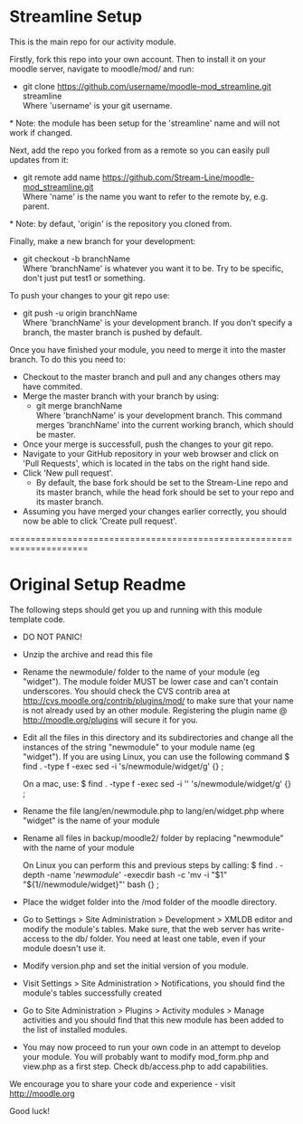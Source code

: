 # Streamline Setup
This is the main repo for our activity module.

Firstly, fork this repo into your own account. Then to install it on your moodle server, navigate to moodle/mod/ and run:
* git clone https://github.com/username/moodle-mod_streamline.git streamline <br>
Where 'username' is your git username.

\* Note: the module has been setup for the 'streamline' name and will not work if changed.

Next, add the repo you forked from as a remote so you can easily pull updates from it:
* git remote add name https://github.com/Stream-Line/moodle-mod_streamline.git <br>
Where 'name' is the name you want to refer to the remote by, e.g. parent.

\* Note: by defaut, 'origin' is the repository you cloned from.

Finally, make a new branch for your development:
* git checkout -b branchName <br>
Where 'branchName' is whatever you want it to be. Try to be specific, don't just put test1 or something.

To push your changes to your git repo use:
* git push -u origin branchName <br>
Where 'branchName' is your development branch. If you don't specify a branch, the master branch is pushed by default.

Once you have finished your module, you need to merge it into the master branch. To do this you need to:
* Checkout to the master branch and pull and any changes others may have commited.
* Merge the master branch with your branch by using:
  * git merge branchName <br>
Where 'branchName' is your development branch. This command merges 'branchName' into the current working branch, which should be master.
* Once your merge is successfull, push the changes to your git repo. 
* Navigate to your GitHub repository in your web browser and click on 'Pull Requests', which is located in the tabs on the right hand side.
* Click 'New pull request'.
  * By default, the base fork should be set to the Stream-Line repo and its master branch, while the head fork should be set to your repo and its master branch.
* Assuming you have merged your changes earlier correctly, you should now be able to click 'Create pull request'.

=====================================================================
# Original Setup Readme
The following steps should get you up and running with
this module template code.

* DO NOT PANIC!

* Unzip the archive and read this file

* Rename the newmodule/ folder to the name of your module (eg "widget").
  The module folder MUST be lower case and can't contain underscores. You should check the CVS contrib
  area at http://cvs.moodle.org/contrib/plugins/mod/ to make sure that
  your name is not already used by an other module. Registering the plugin
  name @ http://moodle.org/plugins will secure it for you.

* Edit all the files in this directory and its subdirectories and change
  all the instances of the string "newmodule" to your module name
  (eg "widget"). If you are using Linux, you can use the following command
  $ find . -type f -exec sed -i 's/newmodule/widget/g' {} \;

  On a mac, use:
  $ find . -type f -exec sed -i '' 's/newmodule/widget/g' {} \;

* Rename the file lang/en/newmodule.php to lang/en/widget.php
  where "widget" is the name of your module

* Rename all files in backup/moodle2/ folder by replacing "newmodule" with
  the name of your module

  On Linux you can perform this and previous steps by calling:
  $ find . -depth -name '*newmodule*' -execdir bash -c 'mv -i "$1" "${1//newmodule/widget}"' bash {} \;

* Place the widget folder into the /mod folder of the moodle
  directory.

* Go to Settings > Site Administration > Development > XMLDB editor
  and modify the module's tables.
  Make sure, that the web server has write-access to the db/ folder.
  You need at least one table, even if your module doesn't use it.

* Modify version.php and set the initial version of you module.

* Visit Settings > Site Administration > Notifications, you should find
  the module's tables successfully created

* Go to Site Administration > Plugins > Activity modules > Manage activities
  and you should find that this new module has been added to the list of
  installed modules.

* You may now proceed to run your own code in an attempt to develop
  your module. You will probably want to modify mod_form.php and view.php
  as a first step. Check db/access.php to add capabilities.

We encourage you to share your code and experience - visit http://moodle.org

Good luck!
